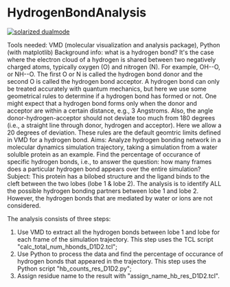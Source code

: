 # HydrogenBondAnalysis
[![solarized dualmode](https://cloud.githubusercontent.com/assets/7023606/8961587/1ead392c-35e4-11e5-83d6-4a1340b83512.png)](#features)

Tools needed: VMD (molecular visualization and analysis package), Python (with matplotlib)
Background info: what is a hydrogen bond? It's the case where the electron cloud of a hydrogen is shared between two negatively charged atoms, typically oxygen (O) and nitrogen (N). For example, OH--O, or NH--O. The first O or N is called the hydrogen bond donor and the second O is called the hydrogen bond acceptor. A hydrogen bond can only be treated accurately with quantum mechanics, but here we use some geometrical rules to determine if a hydrogen bond has formed or not. One might expect that a hydrogen bond forms only when the donor and acceptor are within a certain distance, e.g., 3 Angstroms. Also, the angle donor-hydrogen-acceptor should not deviate too much from 180 degrees (i.e., a straight line through donor, hydrogen and acceptor). Here we allow a 20 degrees of deviation. These rules are the default geomtric limits defined in VMD for a hydrogen bond.
Aims: Analyze hydrogen bonding network in a molecular dynamics simulation trajectory, taking a simulation from a water solulble protein as an example. Find the percentage of occurance of specific hydrogen bonds, i.e., to answer the question: how many frames does a particular hydrogen bond appears over the entire simulation?
Subject: This protein has a bilobed structure and the ligand binds to the cleft between the two lobes (lobe 1 & lobe 2). The analysis is to identify ALL the possible hydrogen bonding partners between lobe 1 and lobe 2. However, the hydrogen bonds that are mediated by water or ions are not considered.

The analysis consists of three steps:
1. Use VMD to extract all the hydrogen bonds between lobe 1 and lobe for each frame of the simulation trajectory. This step uses the TCL script "calc_total_num_hbonds_D1D2.tcl";
2. Use Python to process the data and find the percentage of occurance of hydrogen bonds that appeared in the trajectory. This step uses the Python script "hb_counts_res_D1D2.py";
3. Assign residue name to the result with "assign_name_hb_res_D1D2.tcl".
